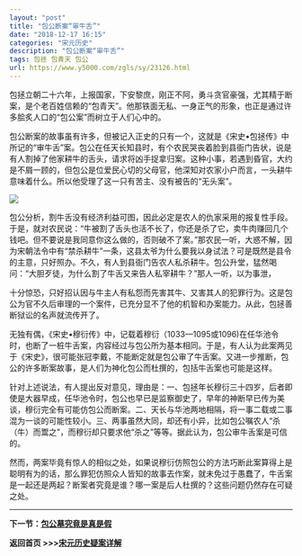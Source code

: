 ```yaml
---
layout: "post"
title: "包公断案“审牛舌”"
date: "2018-12-17 16:15"
categories: "宋元历史"
description: "包公断案“审牛舌”"
tags: 包拯 包青天 包公
url: https://www.y5000.com/zgls/sy/23126.html
---
```






包拯立朝二十六年，上报国家，下安黎庶，刚正不阿，勇斗贪官豪强，尤其精于断案，是个老百姓信赖的“包青天”。他那铁面无私、一身正气的形象，也正是通过许多脍炙人口的“包公案”而树立于人们心中的。

包公断案的故事虽有许多，但被记入正史的只有一个，这就是《宋史•包拯传》中所记的“审牛舌”案。包公在任天长知县时，有个农民哭丧着脸到县衙门告状，说是有人割掉了他家耕牛的舌头，请求将凶手捉拿归案。这种小事，若遇到昏官，大约是不屑一顾的，但包公是位爱民心切的父母官，他深知对农家小户而言，一头耕牛意味着什么。所以他受理了这一只有苦主、没有被告的“无头案”。

![](https://img.y5000.com/uploads/allimg/170628/8-1F62Q4253W51.jpg)

包公分析，割牛舌没有经济利益可图，因此必定是农人的仇家采用的报复性手段。于是，就对农民说：“牛被割了舌头也活不长了，你还是杀了它，卖牛肉赚回几个钱吧。但不要说是我同意你这么做的，否则破不了案。”那农民一听，大惑不解，因为宋朝法令中有“禁杀耕牛”一条，这县太爷为什么要我以身试法？可是既然是县令的主意，只好照办。不久，有人到县衙门告农人私杀耕牛。包公升堂，猛然喝问：“大胆歹徒，为什么割了牛舌又来告人私宰耕牛？”那人一听，以为事泄，

十分惊恐，只好招认因与牛主人有私怨而先害其牛、又害其人的犯罪行为。这是包公为官不久后审理的一个案件，已充分显不了他的机智和办案能力。从此，包拯善断狱讼的名声就流传开了。

无独有偶，《宋史•穆衍传》中，记载着穆衍（1033—1095或1096)在任华池令时，也断了一桩牛舌案，内容经过与包公所为基本相同。于是，有人认为此案两见于《宋史》，很可能张冠李戴，不能断定就是包公审了牛舌案。又进一步推断，包公的许多断案故事，是人们为神化包公而杜撰的，包括牛舌案也可能是这样。

针对上述说法，有人提出反对意见，理由是：一、包拯年长穆衍三十四岁，后者即使是大器早成，任华池令时，包公也早已是监察御史了，早年的神断早已传为美谈，穆衍完全有可能仿包公而断案。二、天长与华池两地相隔，将一事二载或二事混为一谈的可能性较小。三、两事虽然大同，却还有小异，比如包公嘱农人“杀（牛）而鬻之”，而穆衍却只要求他“杀之”等等。据此认为，包公审牛舌案是可信的。

然而，两案毕竟有惊人的相似之处，如果说穆衍仿照包公的方法巧断此案算得上是聪明有为的话，那么罪犯仿照众人皆知的故事去作案，就未免过于愚蠢了，牛舌案是一起还是两起？断案者究竟是谁？哪一案是后人杜撰的？这些问题仍然存在可疑之处。

* * *

**下一节：[包公墓究竟是真是假](https://www.y5000.com/zgls/sy/23127.html)**

**返回首页 >>>[宋元历史疑案详解](https://www.y5000.com/zgls/sy/23199.html)**
